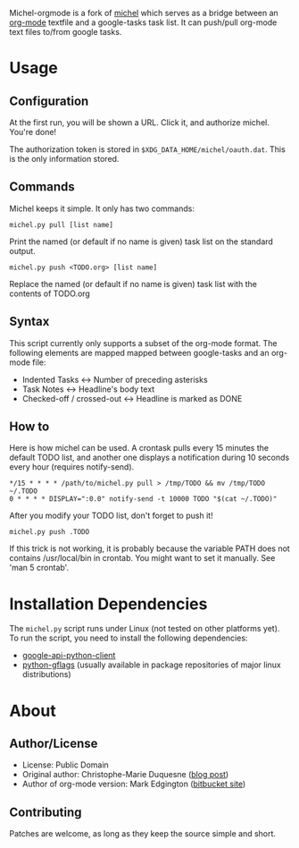 Michel-orgmode is a fork of [michel](https://github.com/chmduquesne/michel)
which serves as a bridge between an [org-mode](http://orgmode.org/) textfile
and a google-tasks task list.  It can push/pull org-mode text files to/from
google tasks.

Usage
=====

Configuration
-------------

At the first run, you will be shown a URL. Click it, and authorize michel.
You're done!

The authorization token is stored in `$XDG_DATA_HOME/michel/oauth.dat`. This
is the only information stored.

Commands
--------

Michel keeps it simple. It only has two commands:

    michel.py pull [list name]
Print the named (or default if no name is given) task list on the standard
output.

    michel.py push <TODO.org> [list name]
Replace the named (or default if no name is given) task list with the contents
of TODO.org

Syntax
------

This script currently only supports a subset of the org-mode format.  The
following elements are mapped mapped between google-tasks and an org-mode file:

* Indented Tasks <-> Number of preceding asterisks
* Task Notes <-> Headline's body text
* Checked-off / crossed-out <-> Headline is marked as DONE

How to
------

Here is how michel can be used. A crontask pulls every 15 minutes the
default TODO list, and another one displays a notification during 10
seconds every hour (requires notify-send).

    */15 * * * * /path/to/michel.py pull > /tmp/TODO && mv /tmp/TODO ~/.TODO
    0 * * * * DISPLAY=":0.0" notify-send -t 10000 TODO "$(cat ~/.TODO)"

After you modify your TODO list, don't forget to push it!

    michel.py push .TODO

If this trick is not working, it is probably because the variable PATH
does not contains /usr/local/bin in crontab. You might want to set it
manually. See 'man 5 crontab'.

Installation Dependencies
=========================

The `michel.py` script runs under Linux (not tested on other platforms yet).
To run the script, you need to install the following dependencies:

* [google-api-python-client](http://code.google.com/p/google-api-python-client/)
* [python-gflags](http://code.google.com/p/python-gflags/) (usually available in
  package repositories of major linux distributions)


About
=====

Author/License
--------------

- License: Public Domain
- Original author: Christophe-Marie Duquesne ([blog post](http://blog.chmd.fr/releasing-michel-a-flat-text-file-to-google-tasks-uploader.html))
- Author of org-mode version: Mark Edgington ([bitbucket site](https://bitbucket.org/edgimar/michel-orgmode))

Contributing
------------

Patches are welcome, as long as they keep the source simple and short.
